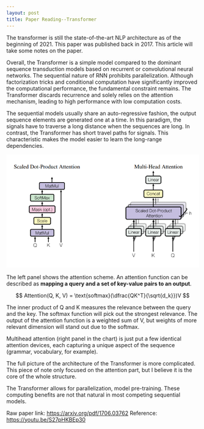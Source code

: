 ```yaml
---
layout: post
title: Paper Reading--Transformer
---
```


The transformer is still the state-of-the-art NLP architecture as of the beginning of 2021. This paper was published back in 2017. This article will take some notes on the paper.

Overall, the Transformer is a simple model compared to the dominant sequence transduction models based on recurrent or convolutional neural networks. The sequential nature of RNN prohibits parallelization. Although factorization tricks and conditional computation have significantly improved the computational performance, the fundamental constraint remains. The Transformer discards recurrence and solely relies on the attention mechanism, leading to high performance with low computation costs.

The sequential models usually share an auto-regressive fashion, the output sequence elements are generated one at a time. In this paradigm, the signals have to traverse a long distance when the sequences are long. In contrast, the Transformer has short travel paths for signals. This characteristic makes the model easier to learn the long-range dependencies. 

![attention](../assets/day1_pic1.PNG)

The left panel shows the attention scheme. An attention function can be described as **mapping a query and a set of key-value pairs to an output**.

$$ Attention(Q, K, V) = \text{softmax}(\dfrac{QK^T}{\sqrt{d_k}})V $$

The inner product of Q and K measures the relevance between the query and the key. The softmax function will pick out the strongest relevance. The output of the attention function is a weighted sum of V, but weights of more relevant dimension will stand out due to the softmax. 

Multihead attention (right panel in the chart) is just put a few identical attention devices, each capturing a unique aspect of the sequence (grammar, vocabulary, for example). 

The full picture of the architecture of the Transformer is more complicated. This piece of note only focused on the attention part, but I believe it is the core of the whole structure.

The Transformer allows for parallelization, model pre-training. These computing benefits are not that natural in most competing sequential models.

Raw paper link: https://arxiv.org/pdf/1706.03762
Reference: https://youtu.be/S27pHKBEp30
